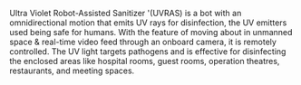 Ultra Violet Robot-Assisted Sanitizer '(UVRAS) is a bot with an omnidirectional motion that emits UV rays for disinfection, the UV emitters used being safe for humans. With the feature of moving about in unmanned space & real-time video feed through an onboard camera, it is remotely controlled. The UV light targets pathogens and is effective for disinfecting the enclosed areas like hospital rooms, guest rooms, operation theatres, restaurants, and meeting spaces.

